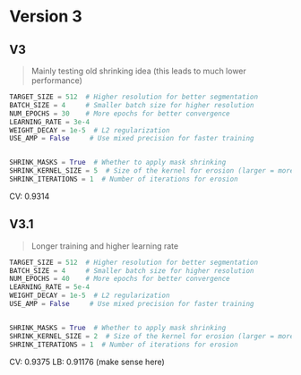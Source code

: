 # Version 3
## V3
> Mainly testing old shrinking idea (this leads to much lower performance)

```py
TARGET_SIZE = 512  # Higher resolution for better segmentation
BATCH_SIZE = 4     # Smaller batch size for higher resolution
NUM_EPOCHS = 30    # More epochs for better convergence
LEARNING_RATE = 3e-4
WEIGHT_DECAY = 1e-5  # L2 regularization
USE_AMP = False     # Use mixed precision for faster training


SHRINK_MASKS = True  # Whether to apply mask shrinking
SHRINK_KERNEL_SIZE = 5  # Size of the kernel for erosion (larger = more shrinking)
SHRINK_ITERATIONS = 1  # Number of iterations for erosion
```

CV: 0.9314

## V3.1
> Longer training and higher learning rate

```py
TARGET_SIZE = 512  # Higher resolution for better segmentation
BATCH_SIZE = 4     # Smaller batch size for higher resolution
NUM_EPOCHS = 40    # More epochs for better convergence
LEARNING_RATE = 5e-4
WEIGHT_DECAY = 1e-5  # L2 regularization
USE_AMP = False     # Use mixed precision for faster training


SHRINK_MASKS = True  # Whether to apply mask shrinking
SHRINK_KERNEL_SIZE = 2  # Size of the kernel for erosion (larger = more shrinking)
SHRINK_ITERATIONS = 1  # Number of iterations for erosion
```

CV: 0.9375
LB: 0.91176 (make sense here)
